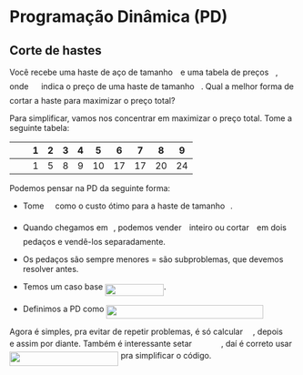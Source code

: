 # Programação Dinâmica (PD)

## Corte de hastes
Você recebe uma haste de aço de tamanho <img src="/P2/tex/77a3b857d53fb44e33b53e4c8b68351a.svg?invert_in_darkmode&sanitize=true" align=middle width=5.663225699999989pt height=21.68300969999999pt/> e uma tabela de preços <img src="/P2/tex/2ec6e630f199f589a2402fdf3e0289d5.svg?invert_in_darkmode&sanitize=true" align=middle width=8.270567249999992pt height=14.15524440000002pt/>, onde <img src="/P2/tex/7f131a60c8e7bb2b22f383f7bd49e2c0.svg?invert_in_darkmode&sanitize=true" align=middle width=14.37507554999999pt height=14.15524440000002pt/> indica o preço de uma haste de tamanho <img src="/P2/tex/36b5afebdba34564d884d347484ac0c7.svg?invert_in_darkmode&sanitize=true" align=middle width=7.710416999999989pt height=21.68300969999999pt/>. Qual a melhor forma de cortar a haste para maximizar o preço total?

Para simplificar, vamos nos concentrar em maximizar o preço total. Tome a seguinte tabela:

| <img src="/P2/tex/55a049b8f161ae7cfeb0197d75aff967.svg?invert_in_darkmode&sanitize=true" align=middle width=9.86687624999999pt height=14.15524440000002pt/>   | 1    | 2    | 3    | 4    | 5    | 6    | 7    | 8    | 9    |
| ----- | ---- | ---- | ---- | ---- | ---- | ---- | ---- | ---- | ---- |
| <img src="/P2/tex/dcacd0c2df330290b04661ab76e2a62c.svg?invert_in_darkmode&sanitize=true" align=middle width=16.39658954999999pt height=14.15524440000002pt/> | 1    | 5    | 8    | 9    | 10   | 17   | 17   | 20   | 24   |

Podemos pensar na PD da seguinte forma:

- Tome <img src="/P2/tex/3bc6fc8b86b6c61889f4e572c7546b8e.svg?invert_in_darkmode&sanitize=true" align=middle width=11.76470294999999pt height=14.15524440000002pt/> como o custo ótimo para a haste de tamanho <img src="/P2/tex/77a3b857d53fb44e33b53e4c8b68351a.svg?invert_in_darkmode&sanitize=true" align=middle width=5.663225699999989pt height=21.68300969999999pt/>.

- Quando chegamos em <img src="/P2/tex/77a3b857d53fb44e33b53e4c8b68351a.svg?invert_in_darkmode&sanitize=true" align=middle width=5.663225699999989pt height=21.68300969999999pt/>, podemos vender <img src="/P2/tex/77a3b857d53fb44e33b53e4c8b68351a.svg?invert_in_darkmode&sanitize=true" align=middle width=5.663225699999989pt height=21.68300969999999pt/> inteiro ou cortar <img src="/P2/tex/77a3b857d53fb44e33b53e4c8b68351a.svg?invert_in_darkmode&sanitize=true" align=middle width=5.663225699999989pt height=21.68300969999999pt/> em dois pedaços e vendê-los separadamente.
- Os pedaços são sempre menores = são subproblemas, que devemos resolver antes.
- Temos um caso base <img src="/P2/tex/d274b75a7ddaf8a454055465adb83035.svg?invert_in_darkmode&sanitize=true" align=middle width=103.15999484999999pt height=21.18721440000001pt/>.
- Definimos a PD como <img src="/P2/tex/17f0bb9ca82a964113c8b0cf73d7a879.svg?invert_in_darkmode&sanitize=true" align=middle width=275.45582459999997pt height=24.65753399999998pt/>

Agora é simples, pra evitar de repetir problemas, é só calcular <img src="/P2/tex/09d819a43c6e2990856e40dbda09f893.svg?invert_in_darkmode&sanitize=true" align=middle width=13.666351049999989pt height=14.15524440000002pt/>, depois <img src="/P2/tex/988584bba6844388f07ea45b7132f61c.svg?invert_in_darkmode&sanitize=true" align=middle width=13.666351049999989pt height=14.15524440000002pt/> e assim por diante. Também é interessante setar <img src="/P2/tex/8495bd709e23d579b8854276d0cbdd62.svg?invert_in_darkmode&sanitize=true" align=middle width=47.425697549999995pt height=14.15524440000002pt/>, daí é correto usar <img src="/P2/tex/935fd358f00dae9d33d158ff520f8f75.svg?invert_in_darkmode&sanitize=true" align=middle width=191.4612579pt height=24.65753399999998pt/> pra simplificar o código.



